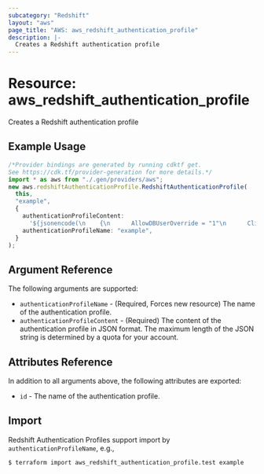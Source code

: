 ```yaml
---
subcategory: "Redshift"
layout: "aws"
page_title: "AWS: aws_redshift_authentication_profile"
description: |-
  Creates a Redshift authentication profile
---
```


# Resource: aws\_redshift\_authentication\_profile

Creates a Redshift authentication profile

## Example Usage

```typescript
/*Provider bindings are generated by running cdktf get.
See https://cdk.tf/provider-generation for more details.*/
import * as aws from "./.gen/providers/aws";
new aws.redshiftAuthenticationProfile.RedshiftAuthenticationProfile(
  this,
  "example",
  {
    authenticationProfileContent:
      '${jsonencode(\n    {\n      AllowDBUserOverride = "1"\n      Client_ID           = "ExampleClientID"\n      App_ID              = "example"\n    }\n  )}',
    authenticationProfileName: "example",
  }
);

```

## Argument Reference

The following arguments are supported:

* `authenticationProfileName` - (Required, Forces new resource) The name of the authentication profile.
* `authenticationProfileContent` - (Required) The content of the authentication profile in JSON format. The maximum length of the JSON string is determined by a quota for your account.

## Attributes Reference

In addition to all arguments above, the following attributes are exported:

* `id` - The name of the authentication profile.

## Import

Redshift Authentication Profiles support import by `authenticationProfileName`, e.g.,

```console
$ terraform import aws_redshift_authentication_profile.test example
```
